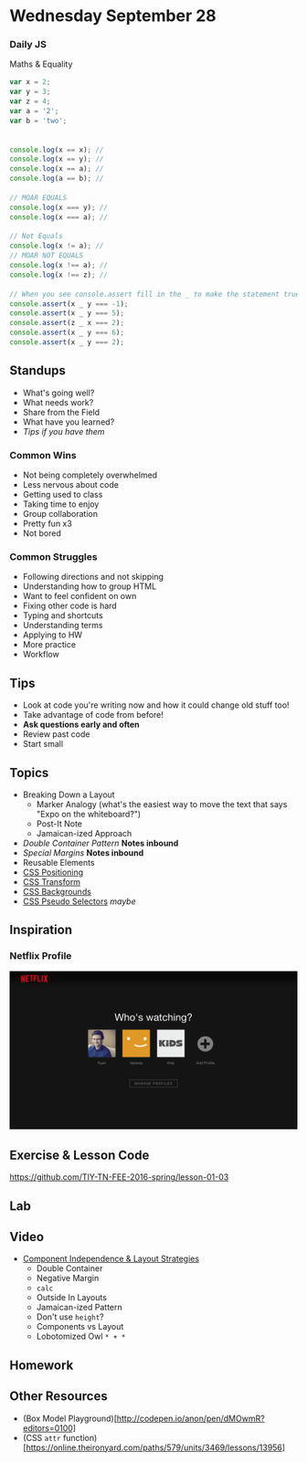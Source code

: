 # Wednesday September 28

### Daily JS

Maths & Equality

```js
var x = 2;
var y = 3;
var z = 4;
var a = '2';
var b = 'two';


console.log(x == x); //
console.log(x == y); //
console.log(x == a); //
console.log(a == b); //

// MOAR EQUALS
console.log(x === y); //
console.log(x === a); //

// Not Equals
console.log(x != a); //
// MOAR NOT EQUALS
console.log(x !== a); //
console.log(x !== z); //

// When you see console.assert fill in the _ to make the statement true
console.assert(x _ y === -1);
console.assert(x _ y === 5);
console.assert(z _ x === 2);
console.assert(x _ y === 6);
console.assert(x _ y === 2);
```

## Standups

* What's going well?
* What needs work?
* Share from the Field
* What have you learned?
* _Tips if you have them_

### Common Wins

* Not being completely overwhelmed
* Less nervous about code
* Getting used to class
* Taking time to enjoy
* Group collaboration
* Pretty fun x3
* Not bored

### Common Struggles

* Following directions and not skipping
* Understanding how to group HTML
* Want to feel confident on own
* Fixing other code is hard
* Typing and shortcuts
* Understanding terms
* Applying to HW
* More practice
* Workflow

## Tips

* Look at code you're writing now and how it could change old stuff too!
* Take advantage of code from before!
* **Ask questions early and often**
* Review past code
* Start small

## Topics

* Breaking Down a Layout
  - Marker Analogy (what's the easiest way to move the text that says "Expo on the whiteboard?")
  - Post-It Note
  - Jamaican-ized Approach
* _Double Container Pattern_ **Notes inbound**
* _Special Margins_ **Notes inbound**
* Reusable Elements
* [CSS Positioning](https://online.theironyard.com/paths/579/units/3469/lessons/13950)
* [CSS Transform](https://online.theironyard.com/paths/579/units/3469/lessons/13952)
* [CSS Backgrounds](https://online.theironyard.com/paths/579/units/3469/lessons/13954)
* [CSS Pseudo Selectors](https://online.theironyard.com/paths/579/units/3469/lessons/13955) _maybe_

## Inspiration

### Netflix Profile

![Netflix Profile](./netflix.png)

## Exercise & Lesson Code

https://github.com/TIY-TN-FEE-2016-spring/lesson-01-03

## Lab

## Video

* [Component Independence & Layout Strategies](https://youtu.be/ofSnkJ9tPPM)
  - Double Container
  - Negative Margin
  - `calc`
  - Outside In Layouts
  - Jamaican-ized Pattern
  - Don't use `height`?
  - Components vs Layout
  - Lobotomized Owl `* + *`

## Homework

## Other Resources

* (Box Model Playground)[http://codepen.io/anon/pen/dMOwmR?editors=0100]
* (CSS `attr` function)[https://online.theironyard.com/paths/579/units/3469/lessons/13956]
